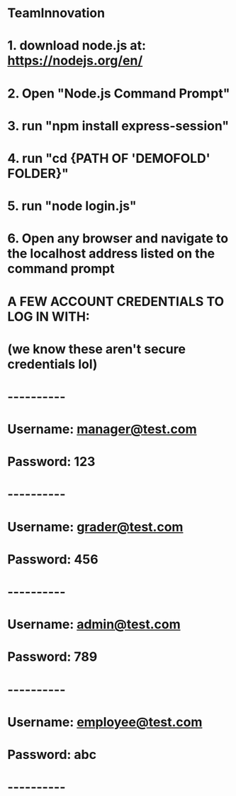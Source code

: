 # TeamInnovation

# 1. download node.js at: https://nodejs.org/en/
# 2. Open "Node.js Command Prompt"
# 3. run "npm install express-session"
# 4. run "cd {PATH OF 'DEMOFOLD' FOLDER}"
# 5. run "node login.js"
# 6. Open any browser and navigate to the localhost address listed on the command prompt


# A FEW ACCOUNT CREDENTIALS TO LOG IN WITH:
# (we know these aren't secure credentials lol)
# ----------
# Username: manager@test.com
# Password: 123
# ----------
# Username: grader@test.com
# Password: 456
# ----------
# Username: admin@test.com
# Password: 789
# ----------
# Username: employee@test.com
# Password: abc
# ----------
